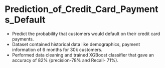 # Prediction_of_Credit_Card_Payments_Default

- Predict the probability that customers would default on their credit card payments.
- Dataset contained historical data like demographics, payment information of 6 months for 30k customers.
- Performed data cleaning and trained XGBoost classifier that gave an accuracy of 82% (precision-78% and Recall- 71%). 
